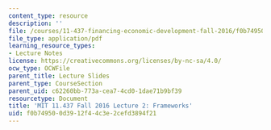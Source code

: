 ```yaml
---
content_type: resource
description: ''
file: /courses/11-437-financing-economic-development-fall-2016/f0b749500d3912f44c3e2cefd3894f21_MIT11_437F16_Lec2.pdf
file_type: application/pdf
learning_resource_types:
- Lecture Notes
license: https://creativecommons.org/licenses/by-nc-sa/4.0/
ocw_type: OCWFile
parent_title: Lecture Slides
parent_type: CourseSection
parent_uid: c62260bb-773a-cea7-4cd0-1dae71b9bf39
resourcetype: Document
title: 'MIT 11.437 Fall 2016 Lecture 2: Frameworks'
uid: f0b74950-0d39-12f4-4c3e-2cefd3894f21
---
```

